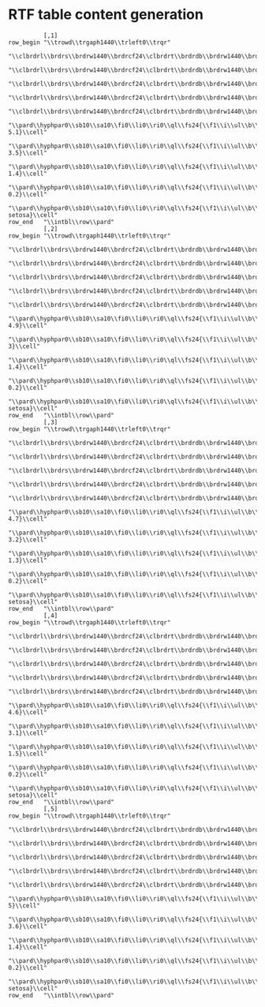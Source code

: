 # RTF table content generation

              [,1]                                                                                                                                                                                           
    row_begin "\\trowd\\trgaph1440\\trleft0\\trqr"                                                                                                                                                           
              "\\clbrdrl\\brdrs\\brdrw1440\\brdrcf24\\clbrdrt\\brdrdb\\brdrw1440\\brdrcf254\\clbrdrb\\brdrdot\\brdrw1440\\brdrcf142\\clcbpat410\\clvertalt\\cellx600"                                        
              "\\clbrdrl\\brdrs\\brdrw1440\\brdrcf24\\clbrdrt\\brdrdb\\brdrw1440\\brdrcf254\\clbrdrb\\brdrdot\\brdrw1440\\brdrcf142\\clcbpat410\\clvertalt\\cellx1800"                                       
              "\\clbrdrl\\brdrs\\brdrw1440\\brdrcf24\\clbrdrt\\brdrdb\\brdrw1440\\brdrcf254\\clbrdrb\\brdrdot\\brdrw1440\\brdrcf142\\clcbpat410\\clvertalt\\cellx3600"                                       
              "\\clbrdrl\\brdrs\\brdrw1440\\brdrcf24\\clbrdrt\\brdrdb\\brdrw1440\\brdrcf254\\clbrdrb\\brdrdot\\brdrw1440\\brdrcf142\\clcbpat410\\clvertalt\\cellx6000"                                       
              "\\clbrdrl\\brdrs\\brdrw1440\\brdrcf24\\clbrdrt\\brdrdb\\brdrw1440\\brdrcf254\\clbrdrr\\brdrdb\\brdrw1440\\brdrcf552\\clbrdrb\\brdrdot\\brdrw1440\\brdrcf142\\clcbpat410\\clvertalt\\cellx9000"
              "\\pard\\hyphpar0\\sb10\\sa10\\fi0\\li0\\ri0\\ql\\fs24{\\f1\\i\\ul\\b\\cf259\\chshdng0\\chcbpat410\\cb410 5.1}\\cell"                                                                          
              "\\pard\\hyphpar0\\sb10\\sa10\\fi0\\li0\\ri0\\ql\\fs24{\\f1\\i\\ul\\b\\cf259\\chshdng0\\chcbpat410\\cb410 3.5}\\cell"                                                                          
              "\\pard\\hyphpar0\\sb10\\sa10\\fi0\\li0\\ri0\\ql\\fs24{\\f1\\i\\ul\\b\\cf259\\chshdng0\\chcbpat410\\cb410 1.4}\\cell"                                                                          
              "\\pard\\hyphpar0\\sb10\\sa10\\fi0\\li0\\ri0\\ql\\fs24{\\f1\\i\\ul\\b\\cf259\\chshdng0\\chcbpat410\\cb410 0.2}\\cell"                                                                          
              "\\pard\\hyphpar0\\sb10\\sa10\\fi0\\li0\\ri0\\ql\\fs24{\\f1\\i\\ul\\b\\cf259\\chshdng0\\chcbpat410\\cb410 setosa}\\cell"                                                                       
    row_end   "\\intbl\\row\\pard"                                                                                                                                                                           
              [,2]                                                                                                                                                                                           
    row_begin "\\trowd\\trgaph1440\\trleft0\\trqr"                                                                                                                                                           
              "\\clbrdrl\\brdrs\\brdrw1440\\brdrcf24\\clbrdrt\\brdrdb\\brdrw1440\\brdrcf254\\clbrdrb\\brdrdot\\brdrw1440\\brdrcf142\\clcbpat410\\clvertalt\\cellx600"                                        
              "\\clbrdrl\\brdrs\\brdrw1440\\brdrcf24\\clbrdrt\\brdrdb\\brdrw1440\\brdrcf254\\clbrdrb\\brdrdot\\brdrw1440\\brdrcf142\\clcbpat410\\clvertalt\\cellx1800"                                       
              "\\clbrdrl\\brdrs\\brdrw1440\\brdrcf24\\clbrdrt\\brdrdb\\brdrw1440\\brdrcf254\\clbrdrb\\brdrdot\\brdrw1440\\brdrcf142\\clcbpat410\\clvertalt\\cellx3600"                                       
              "\\clbrdrl\\brdrs\\brdrw1440\\brdrcf24\\clbrdrt\\brdrdb\\brdrw1440\\brdrcf254\\clbrdrb\\brdrdot\\brdrw1440\\brdrcf142\\clcbpat410\\clvertalt\\cellx6000"                                       
              "\\clbrdrl\\brdrs\\brdrw1440\\brdrcf24\\clbrdrt\\brdrdb\\brdrw1440\\brdrcf254\\clbrdrr\\brdrdb\\brdrw1440\\brdrcf552\\clbrdrb\\brdrdot\\brdrw1440\\brdrcf142\\clcbpat410\\clvertalt\\cellx9000"
              "\\pard\\hyphpar0\\sb10\\sa10\\fi0\\li0\\ri0\\ql\\fs24{\\f1\\i\\ul\\b\\cf259\\chshdng0\\chcbpat410\\cb410 4.9}\\cell"                                                                          
              "\\pard\\hyphpar0\\sb10\\sa10\\fi0\\li0\\ri0\\ql\\fs24{\\f1\\i\\ul\\b\\cf259\\chshdng0\\chcbpat410\\cb410 3}\\cell"                                                                            
              "\\pard\\hyphpar0\\sb10\\sa10\\fi0\\li0\\ri0\\ql\\fs24{\\f1\\i\\ul\\b\\cf259\\chshdng0\\chcbpat410\\cb410 1.4}\\cell"                                                                          
              "\\pard\\hyphpar0\\sb10\\sa10\\fi0\\li0\\ri0\\ql\\fs24{\\f1\\i\\ul\\b\\cf259\\chshdng0\\chcbpat410\\cb410 0.2}\\cell"                                                                          
              "\\pard\\hyphpar0\\sb10\\sa10\\fi0\\li0\\ri0\\ql\\fs24{\\f1\\i\\ul\\b\\cf259\\chshdng0\\chcbpat410\\cb410 setosa}\\cell"                                                                       
    row_end   "\\intbl\\row\\pard"                                                                                                                                                                           
              [,3]                                                                                                                                                                                           
    row_begin "\\trowd\\trgaph1440\\trleft0\\trqr"                                                                                                                                                           
              "\\clbrdrl\\brdrs\\brdrw1440\\brdrcf24\\clbrdrt\\brdrdb\\brdrw1440\\brdrcf254\\clbrdrb\\brdrdot\\brdrw1440\\brdrcf142\\clcbpat410\\clvertalt\\cellx600"                                        
              "\\clbrdrl\\brdrs\\brdrw1440\\brdrcf24\\clbrdrt\\brdrdb\\brdrw1440\\brdrcf254\\clbrdrb\\brdrdot\\brdrw1440\\brdrcf142\\clcbpat410\\clvertalt\\cellx1800"                                       
              "\\clbrdrl\\brdrs\\brdrw1440\\brdrcf24\\clbrdrt\\brdrdb\\brdrw1440\\brdrcf254\\clbrdrb\\brdrdot\\brdrw1440\\brdrcf142\\clcbpat410\\clvertalt\\cellx3600"                                       
              "\\clbrdrl\\brdrs\\brdrw1440\\brdrcf24\\clbrdrt\\brdrdb\\brdrw1440\\brdrcf254\\clbrdrb\\brdrdot\\brdrw1440\\brdrcf142\\clcbpat410\\clvertalt\\cellx6000"                                       
              "\\clbrdrl\\brdrs\\brdrw1440\\brdrcf24\\clbrdrt\\brdrdb\\brdrw1440\\brdrcf254\\clbrdrr\\brdrdb\\brdrw1440\\brdrcf552\\clbrdrb\\brdrdot\\brdrw1440\\brdrcf142\\clcbpat410\\clvertalt\\cellx9000"
              "\\pard\\hyphpar0\\sb10\\sa10\\fi0\\li0\\ri0\\ql\\fs24{\\f1\\i\\ul\\b\\cf259\\chshdng0\\chcbpat410\\cb410 4.7}\\cell"                                                                          
              "\\pard\\hyphpar0\\sb10\\sa10\\fi0\\li0\\ri0\\ql\\fs24{\\f1\\i\\ul\\b\\cf259\\chshdng0\\chcbpat410\\cb410 3.2}\\cell"                                                                          
              "\\pard\\hyphpar0\\sb10\\sa10\\fi0\\li0\\ri0\\ql\\fs24{\\f1\\i\\ul\\b\\cf259\\chshdng0\\chcbpat410\\cb410 1.3}\\cell"                                                                          
              "\\pard\\hyphpar0\\sb10\\sa10\\fi0\\li0\\ri0\\ql\\fs24{\\f1\\i\\ul\\b\\cf259\\chshdng0\\chcbpat410\\cb410 0.2}\\cell"                                                                          
              "\\pard\\hyphpar0\\sb10\\sa10\\fi0\\li0\\ri0\\ql\\fs24{\\f1\\i\\ul\\b\\cf259\\chshdng0\\chcbpat410\\cb410 setosa}\\cell"                                                                       
    row_end   "\\intbl\\row\\pard"                                                                                                                                                                           
              [,4]                                                                                                                                                                                           
    row_begin "\\trowd\\trgaph1440\\trleft0\\trqr"                                                                                                                                                           
              "\\clbrdrl\\brdrs\\brdrw1440\\brdrcf24\\clbrdrt\\brdrdb\\brdrw1440\\brdrcf254\\clbrdrb\\brdrdot\\brdrw1440\\brdrcf142\\clcbpat410\\clvertalt\\cellx600"                                        
              "\\clbrdrl\\brdrs\\brdrw1440\\brdrcf24\\clbrdrt\\brdrdb\\brdrw1440\\brdrcf254\\clbrdrb\\brdrdot\\brdrw1440\\brdrcf142\\clcbpat410\\clvertalt\\cellx1800"                                       
              "\\clbrdrl\\brdrs\\brdrw1440\\brdrcf24\\clbrdrt\\brdrdb\\brdrw1440\\brdrcf254\\clbrdrb\\brdrdot\\brdrw1440\\brdrcf142\\clcbpat410\\clvertalt\\cellx3600"                                       
              "\\clbrdrl\\brdrs\\brdrw1440\\brdrcf24\\clbrdrt\\brdrdb\\brdrw1440\\brdrcf254\\clbrdrb\\brdrdot\\brdrw1440\\brdrcf142\\clcbpat410\\clvertalt\\cellx6000"                                       
              "\\clbrdrl\\brdrs\\brdrw1440\\brdrcf24\\clbrdrt\\brdrdb\\brdrw1440\\brdrcf254\\clbrdrr\\brdrdb\\brdrw1440\\brdrcf552\\clbrdrb\\brdrdot\\brdrw1440\\brdrcf142\\clcbpat410\\clvertalt\\cellx9000"
              "\\pard\\hyphpar0\\sb10\\sa10\\fi0\\li0\\ri0\\ql\\fs24{\\f1\\i\\ul\\b\\cf259\\chshdng0\\chcbpat410\\cb410 4.6}\\cell"                                                                          
              "\\pard\\hyphpar0\\sb10\\sa10\\fi0\\li0\\ri0\\ql\\fs24{\\f1\\i\\ul\\b\\cf259\\chshdng0\\chcbpat410\\cb410 3.1}\\cell"                                                                          
              "\\pard\\hyphpar0\\sb10\\sa10\\fi0\\li0\\ri0\\ql\\fs24{\\f1\\i\\ul\\b\\cf259\\chshdng0\\chcbpat410\\cb410 1.5}\\cell"                                                                          
              "\\pard\\hyphpar0\\sb10\\sa10\\fi0\\li0\\ri0\\ql\\fs24{\\f1\\i\\ul\\b\\cf259\\chshdng0\\chcbpat410\\cb410 0.2}\\cell"                                                                          
              "\\pard\\hyphpar0\\sb10\\sa10\\fi0\\li0\\ri0\\ql\\fs24{\\f1\\i\\ul\\b\\cf259\\chshdng0\\chcbpat410\\cb410 setosa}\\cell"                                                                       
    row_end   "\\intbl\\row\\pard"                                                                                                                                                                           
              [,5]                                                                                                                                                                                           
    row_begin "\\trowd\\trgaph1440\\trleft0\\trqr"                                                                                                                                                           
              "\\clbrdrl\\brdrs\\brdrw1440\\brdrcf24\\clbrdrt\\brdrdb\\brdrw1440\\brdrcf254\\clbrdrb\\brdrdot\\brdrw1440\\brdrcf142\\clcbpat410\\clvertalt\\cellx600"                                        
              "\\clbrdrl\\brdrs\\brdrw1440\\brdrcf24\\clbrdrt\\brdrdb\\brdrw1440\\brdrcf254\\clbrdrb\\brdrdot\\brdrw1440\\brdrcf142\\clcbpat410\\clvertalt\\cellx1800"                                       
              "\\clbrdrl\\brdrs\\brdrw1440\\brdrcf24\\clbrdrt\\brdrdb\\brdrw1440\\brdrcf254\\clbrdrb\\brdrdot\\brdrw1440\\brdrcf142\\clcbpat410\\clvertalt\\cellx3600"                                       
              "\\clbrdrl\\brdrs\\brdrw1440\\brdrcf24\\clbrdrt\\brdrdb\\brdrw1440\\brdrcf254\\clbrdrb\\brdrdot\\brdrw1440\\brdrcf142\\clcbpat410\\clvertalt\\cellx6000"                                       
              "\\clbrdrl\\brdrs\\brdrw1440\\brdrcf24\\clbrdrt\\brdrdb\\brdrw1440\\brdrcf254\\clbrdrr\\brdrdb\\brdrw1440\\brdrcf552\\clbrdrb\\brdrdot\\brdrw1440\\brdrcf142\\clcbpat410\\clvertalt\\cellx9000"
              "\\pard\\hyphpar0\\sb10\\sa10\\fi0\\li0\\ri0\\ql\\fs24{\\f1\\i\\ul\\b\\cf259\\chshdng0\\chcbpat410\\cb410 5}\\cell"                                                                            
              "\\pard\\hyphpar0\\sb10\\sa10\\fi0\\li0\\ri0\\ql\\fs24{\\f1\\i\\ul\\b\\cf259\\chshdng0\\chcbpat410\\cb410 3.6}\\cell"                                                                          
              "\\pard\\hyphpar0\\sb10\\sa10\\fi0\\li0\\ri0\\ql\\fs24{\\f1\\i\\ul\\b\\cf259\\chshdng0\\chcbpat410\\cb410 1.4}\\cell"                                                                          
              "\\pard\\hyphpar0\\sb10\\sa10\\fi0\\li0\\ri0\\ql\\fs24{\\f1\\i\\ul\\b\\cf259\\chshdng0\\chcbpat410\\cb410 0.2}\\cell"                                                                          
              "\\pard\\hyphpar0\\sb10\\sa10\\fi0\\li0\\ri0\\ql\\fs24{\\f1\\i\\ul\\b\\cf259\\chshdng0\\chcbpat410\\cb410 setosa}\\cell"                                                                       
    row_end   "\\intbl\\row\\pard"                                                                                                                                                                           

